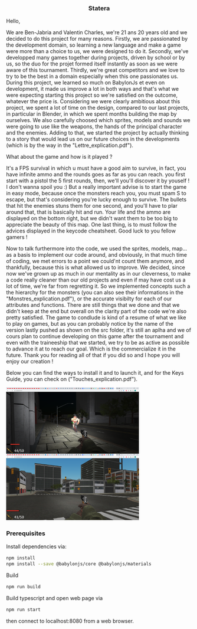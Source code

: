 <h3 align="center">Statera</h3>

Hello, 

We are Ben-Jabria and Valentin Charles, we're 21 ans 20 years old
and we decided to do this project for many reasons.
Firstly, we are passionated by the development domain, so learning
a new language and make a game were more than a choice to us, we were
designed to do it.
Secondly, we've developped many games together during projects, driven by
school or by us, so the duo for the projet formed itself instantly as soon
as we were aware of this tournament.
Thirdly, we're great competitors and we love to try to be the best in a domain
especially when this one passionates us.
During this project, we learned so much on BabylonJs et even on
development, it made us improve a lot in both ways and that's what
we were expecting starting this project so we're satisfied on the
outcome, whatever the price is.
Considering we were clearly ambitious about this project, we spent a lot of time on the design, compared to our last projects, in particular in Blender, in which we spent months building the map by ourselves.
We also carefully choosed which sprites, models and sounds we were going to use like the weapons, the hands of the principal character and the enemies.
Adding to that, we started the project by actually thinking to a story that would lead us on our future choices in the developments
(which is by the way in the "Lettre_explication.pdf").

What about the game and how is it played ?

It's a FPS survival in which u must have a good aim to survive,
in fact, you have infinite ammo and the rounds goes as far as you
can reach. you first start with a pistol the 5 first rounds, then, we'll you'll discover it by youself ! I don't wanna spoil you :)
But a really important advise is to start the game in easy mode,
because once the monsters reach you, you must spam S to escape, but
that's considering you're lucky enough to survive.
The bullets that hit the enemies stuns them for one second, and you'll have to plar around that, that is basically hit and run.
Your life and the ammo are displayed on the bottom right, but we didn't want them to be too big to appreciate the beauty of this map.
One last thing, is to must follow the advices displayed in the keycode cheatsheet. Good luck to you fellow gamers !

Now to talk furthermore into the code, we used the sprites, models, map... as a basis to implement our code around, and obviously, in that much time of coding, we met errors to a point we could'nt count them anymore, and thankfully, because this is what allowed us to improve.
We decided, since now we've grown up as much in our mentality as in our cleverness, to make a code really cleaner than our old projects
and even if may have cost us a lot of time, we're far from regretting it.
So we implemented concepts such a the hierarchy for the monsters (you can also see their informations in the "Monstres_explication.pdf"), or the accurate visibilty for each of our attributes and functions.
There are still things that we done and that we didn't keep at the end but overall on the clarity part of the code we're also pretty satisfied.
The game to condlude is kind of a resume of what we like to play on games, but as you can probably notice by the name of the version lastly pushed as shown on the src folder, it's still an aplha and we
of cours plan to continue developing on this game after the tournament and even with the traineeship that we started, we try to be as active as possible to advance it at to reach our goal.
Which is the commercialize it in the future.
Thank you for reading all of that if you did so and I hope you will enjoy our creation ! 

Below you can find the ways to install it and to launch it,
and for the Keys Guide, you can check on ("Touches_explication.pdf").






<img align="left" src="/public/sprites/screen.png" alt="screen" width="360" height="180">
<img src="/public/sprites/screen2.png" alt="screen" width="360" height="180">

<!-- GETTING STARTED -->
### Prerequisites

Install dependencies via:
  ```sh
  npm install
  npm install --save @babylonjs/core @babylonjs/materials
 
  ```
Build 
  ```sh
  npm run build
  ```
Build typescript and open web page via
  ```sh
  npm run start
  ``` 
  then connect to localhost:8080 from a web browser.




